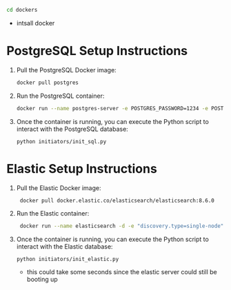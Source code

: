 
```bash
cd dockers
```

- intsall docker

# PostgreSQL Setup Instructions

1. Pull the PostgreSQL Docker image:
   ```bash
   docker pull postgres
   ```

2. Run the PostgreSQL container:
   ```bash
   docker run --name postgres-server -e POSTGRES_PASSWORD=1234 -e POSTGRES_DB=celery_db -p 5432:5432 -d postgres
   ```

3. Once the container is running, you can execute the Python script to interact with the PostgreSQL database:
   ```
   python initiators/init_sql.py
   ```

# Elastic Setup Instructions

1. Pull the Elastic Docker image:
   ```bash
    docker pull docker.elastic.co/elasticsearch/elasticsearch:8.6.0
    ```

2. Run the Elastic container:
   ```bash
    docker run --name elasticsearch -d -e "discovery.type=single-node" -e "xpack.security.enabled=false" -e "xpack.security.transport.ssl.enabled=false" -p 9200:9200 -p 9300:9300 docker.elastic.co/elasticsearch/elasticsearch:8.6.0
    ```

3. Once the container is running, you can execute the Python script to interact with the Elastic database:
   ```
   python initiators/init_elastic.py
   ```
   - this could take some seconds since the elastic server could still be booting up
